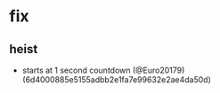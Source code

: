 # fix

## heist

* starts at 1 second countdown (@Euro20179) (6d4000885e5155adbb2e1fa7e99632e2ae4da50d)


